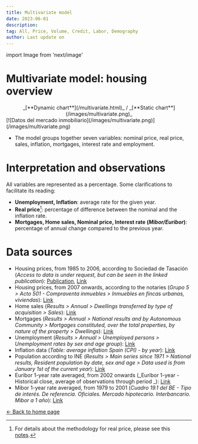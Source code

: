 ```yaml
---
title: Multivariate model
date: 2023-06-01
description:
tag: All, Price, Volume, Credit, Labor, Demography
author: Last update on
---
```


import Image from 'next/image'

# Multivariate model: housing overview

<div align="center">_[**Dynamic chart**](/multivariate.html)_ / _[**Static chart**](/images/multivariate.png)_</div>
<span>[![Datos del mercado inmobiliario](/images/multivariate.png)](/images/multivariate.png)</span>

- The model groups together seven variables: nominal price, real price, sales, inflation, mortgages, interest rate and employment.

# Interpretation and observations

All variables are represented as a percentage. Some clarifications to facilitate its reading:

- **Unemployment, Inflation**: average rate for the given year.
- **Real price**[^1]: percentage of difference between the nominal and the inflation rate.
- **Mortgages, Home sales, Nominal price, Interest rate (_Mibor/Euribor_)**: percentage of annual change compared to the previous year.

# Data sources

- Housing prices, from 1985 to 2006, according to Sociedad de Tasación (_Access to data is under request, but can be seen in the linked publication_): [Publication](https://www.st-tasacion.es/ext/pdf/estudios/sep19/2-Evolucion_de_Precios_de_Vivienda.pdf), [Link](https://www.st-tasacion.es/informe-de-tendencias-digital/)
- Housing prices, from 2007 onwards, according to the notaries (_Grupo 5 > Acto 501 - Compraventa inmuebles > Inmuebles en fincas urbanas, viviendas_): [Link](http://www.notariado.org/liferay/web/cien/estadisticas-al-completo)
- Home sales (_Results > Annual > Dwellings transferred by type of acquisition  > Sales_): [Link](https://www.ine.es/dyngs/INEbase/en/operacion.htm?c=Estadistica_C&cid=1254736171438&menu=resultados&idp=1254735576757)
- Mortgages (_Results > Annual > National results and by Autonomous Community > Mortgages constituted, over the total properties, by nature of the property > Dwellings_): [Link](https://www.ine.es/dyngs/INEbase/en/operacion.htm?c=Estadistica_C&cid=1254736170236&menu=resultados&idp=1254735576757#!tabs-1254736169948)
- Unemployment (_Results > Annual > Unemployed persons > Unemployment rates by sex and age group_): [Link](https://www.ine.es/dyngs/INEbase/en/operacion.htm?c=Estadistica_C&cid=1254736176918&menu=resultados&idp=1254735976595#!tabs-1254736195128)
- Inflation data (_Table: average inflation Spain (CPI) - by year_): [Link](https://www.inflation.eu/en/inflation-rates/spain/historic-inflation/cpi-inflation-spain.aspx)
- Population according to INE (_Results > Main series since 1971 > National results, Resident population by date, sex and age > Data used is from January 1st of the current year_): [Link](https://www.ine.es/dyngs/INEbase/en/operacion.htm?c=Estadistica_C&cid=1254736176951&menu=resultados&idp=1254735572981)
- Euribor 1-year rate averaged, from 2002 onwards (_Euribor 1-year - Historical close, average of observations through period _): [Link](https://sdw.ecb.europa.eu/quickview.do?SERIES_KEY=143.FM.M.U2.EUR.RT.MM.EURIBOR1YD_.HSTA)
- Mibor 1-year rate averaged, from 1979 to 2001 (_Cuadro 19.1 del BE - Tipo de interés. De referencia. Oficiales. Mercado hipotecario. Interbancario. Mibor a 1 año_): [Link](https://www.bde.es/webbde/es/estadis/infoest/temas/sb_tiintref.html)

<div class="meta-line"><a class="meta-back" href="/">← Back to home page</a></div>

[^1]: For details about the methodology for real price, please see this [notes](realprice).
